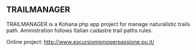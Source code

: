 ## TRAILMANAGER

TRAILMANAGER is a Kohana php app project for manage naturalistic trails path.
Aministration follows Italian cadastre trail paths rules.

Online project: http://www.escursionismoperpassione.pu.it/
